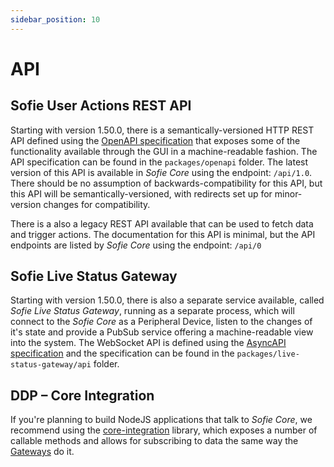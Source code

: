 ```yaml
---
sidebar_position: 10
---
```


# API

## Sofie User Actions REST API

Starting with version 1.50.0, there is a semantically-versioned HTTP REST API defined using the [OpenAPI specification](https://spec.openapis.org/oas/v3.0.3) that exposes some of the functionality available through the GUI in a machine-readable fashion. The API specification can be found in the `packages/openapi` folder. The latest version of this API is available in _Sofie&nbsp;Core_ using the endpoint: `/api/1.0`. There should be no assumption of backwards-compatibility for this API, but this API will be semantically-versioned, with redirects set up for minor-version changes for compatibility.

There is a also a legacy REST API available that can be used to fetch data and trigger actions. The documentation for this API is minimal, but the API endpoints are listed by _Sofie&nbsp;Core_ using the endpoint: `/api/0`

## Sofie Live Status Gateway

Starting with version 1.50.0, there is also a separate service available, called _Sofie Live Status Gateway_, running as a separate process, which will connect to the _Sofie Core_ as a Peripheral Device, listen to the changes of it's state and provide a PubSub service offering a machine-readable view into the system. The WebSocket API is defined using the [AsyncAPI specification](https://v2.asyncapi.com/docs/reference/specification/v2.5.0) and the specification can be found in the `packages/live-status-gateway/api` folder.

## DDP – Core Integration

If you're planning to build NodeJS applications that talk to _Sofie&nbsp;Core_, we recommend using the [core-integration](https://github.com/nrkno/sofie-core/tree/master/packages/server-core-integration) library, which exposes a number of callable methods and allows for subscribing to data the same way the [Gateways](../concepts-and-architecture.md#gateways) do it.
